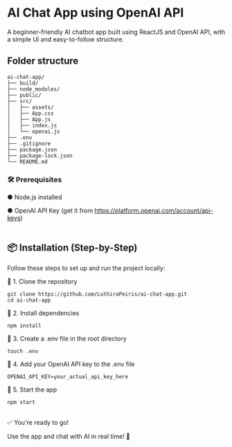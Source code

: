 # AI Chat App using OpenAI API

A beginner-friendly AI chatbot app built using ReactJS and OpenAI API, with a simple UI and easy-to-follow structure.

## Folder structure
```
ai-chat-app/
├── build/
├── node_modules/
├── public/
├── src/
│   ├── assets/
│   ├── App.css
│   ├── App.js
│   ├── index.js
│   └── openai.js
├── .env
├── .gitignore
├── package.json
├── package-lock.json
└── README.md
```

### 🛠️ Prerequisites

● Node.js installed

● OpenAI API Key (get it from https://platform.openai.com/account/api-keys)
<br><br>

## 📦 Installation (Step-by-Step)

Follow these steps to set up and run the project locally:

🔹 1. Clone the repository
```
git clone https://github.com/LuthiraPeiris/ai-chat-app.git
cd ai-chat-app
```
🔹 2. Install dependencies
```
npm install
```
🔹 3. Create a .env file in the root directory
```
touch .env
```
🔹 4. Add your OpenAI API key to the .env file
```
OPENAI_API_KEY=your_actual_api_key_here
```
🔹 5. Start the app
```
npm start
```
<br>
✅ You're ready to go!

Use the app and chat with AI in real time! 🎉



